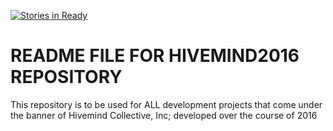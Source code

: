 [![Stories in Ready](https://badge.waffle.io/antradford/hivemind2016.png?label=ready&title=Ready)](https://waffle.io/antradford/hivemind2016)
# README FILE FOR HIVEMIND2016 REPOSITORY

This repository is to be used for ALL development projects that come under the banner
of Hivemind Collective, Inc; developed over the course of 2016
